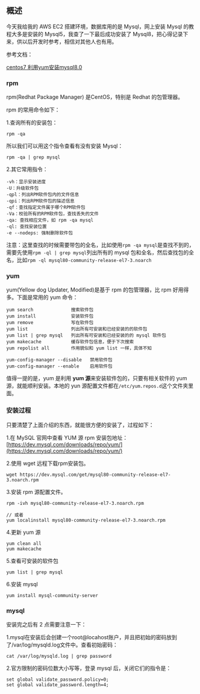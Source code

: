 ## 概述

今天我给我的 AWS EC2 搭建环境，数据库用的是 Mysql，网上安装 Mysql 的教程大多是安装的 Mysql5，我查了一下最后成功安装了 Mysql8，把心得记录下来，供以后开发时参考，相信对其他人也有用。

参考文档：

[centos7 利用yum安装mysql8.0](https://www.cnblogs.com/yichenscc/articles/10663844.html)

### rpm

rpm(Redhat Package Manager) 是CentOS，特别是 Redhat 的包管理器。

rpm 的常用命令如下：

1.查询所有的安装包：

```
rpm -qa
```

所以我们可以用这个指令查看有没有安装 Mysql：

```
rpm -qa | grep mysql
```

2.其它常用指令：

```
-vh：显示安装进度
-U：升级软件包
-qpl：列出RPM软件包内的文件信息
-qpi：列出RPM软件包的描述信息
-qf：查找指定文件属于哪个RPM软件包
-Va：校验所有的RPM软件包，查找丢失的文件
-qa: 查找相应文件，如 rpm -qa mysql
-ql: 查找安装位置
-e --nodeps: 强制删除软件包
```

注意：这里查找的时候需要带包的全名，比如使用```rpm -qa mysql```是查找不到的，需要先使用```rpm -ql | grep mysql```列出所有的 mysql 包和全名，然后查找包的全名，比如```rpm -ql mysql80-community-release-el7-3.noarch```

### yum

yum(Yellow dog Updater, Modified)是基于 rpm 的包管理器，比 rpm 好用得多。下面是常用的 yum 命令：

```
yum search              搜索软件包
yum install             安装软件包
yum remove              写在软件包
yum list                列出所有可安装和已经安装的的软件包
yum list | grep mysql   列出所有可安装和已经安装的的 mysql 软件包
yum makecache           缓存软件包信息，便于下次搜索
yum repolist all        作用貌似和 yum list 一样，具体不知

yum-config-manager --disable   禁用软件包
yum-config-manager --enable    启用软件包
```

值得一提的是，yum 是利用 **yum 源**来安装软件包的，只要有相关软件的 yum 源，就能顺利安装。本地的 yun 源配置文件都在```/etc/yum.repos.d```这个文件夹里面。

### 安装过程

只要清楚了上面介绍的东西，就能很方便的安装了，过程如下：

1.在 MySQL 官网中查看 YUM 源 rpm 安装包地址：[https://dev.mysql.com/downloads/repo/yum/](https://dev.mysql.com/downloads/repo/yum/)

2.使用 wget 远程下载rpm安装包。

```
wget https://dev.mysql.com/get/mysql80-community-release-el7-3.noarch.rpm
```

3.安装 rpm 源配置文件。

```
rpm -ivh mysql80-community-release-el7-3.noarch.rpm

// 或者
yum localinstall mysql80-community-release-el7-3.noarch.rpm
```

4.更新 yum 源

```
yum clean all
yum makecache
```

5.查看可安装的软件包

```
yum list | grep mysql
```

6.安装 mysql

```
yum install mysql-community-server
```

### mysql

安装完之后有 2 点需要注意一下：

1.mysql在安装后会创建一个root@locahost账户，并且把初始的密码放到了/var/log/mysqld.log文件中。查看初始密码：

```
cat /var/log/mysqld.log | grep password
```

2.官方限制的密码位数大小写等，登录 mysql 后，关闭它们的指令是：

```
set global validate_password.policy=0;
set global validate_password.length=4;
```


